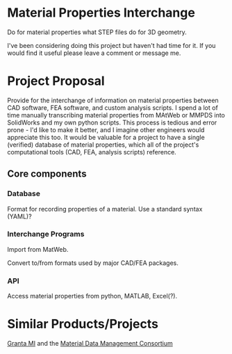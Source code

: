 Material Properties Interchange
===============================

Do for material properties what STEP files do for 3D geometry.

I've been considering doing this project but haven't had time for it. If you would find it useful please leave a comment or message me. 

# Project Proposal

Provide for the interchange of information on material properties between CAD software, FEA software, and custom analysis scripts.
I spend a lot of time manually transcribing material properties from MAtWeb or MMPDS into SolidWorks and my own python scripts.
This process is tedious and error prone -  I'd like to make it better, and I imagine other engineers would appreciate this too.
It would be valuable for a project to have a single (verified) database of material properties, which all of the project's computational tools (CAD, FEA, analysis scripts) reference.

## Core components

### Database
Format for recording properties of a material. Use a standard syntax (YAML)?

### Interchange Programs
Import from MatWeb.

Convert to/from formats used by major CAD/FEA packages.

### API
Access material properties from python, MATLAB, Excel(?).


# Similar Products/Projects

[Granta MI](https://www.grantadesign.com/products/mi/) and the [Material Data Management Consortium](http://www.grantadesign.com/download/pdf/mdmc_datasheet.pdf)
